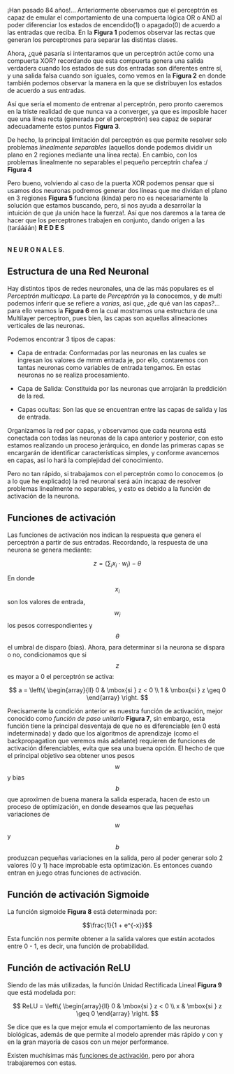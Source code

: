 ¡Han pasado 84 años!... Anteriormente observamos que el perceptrón es capaz de emular el comportamiento de una compuerta lógica OR o AND al poder diferenciar los estados de encendido(1) o apagado(0) de acuerdo a las entradas que reciba. En la __Figura 1__ podemos observar las rectas que generan los perceptrones para separar las distintas clases.



Ahora, ¿qué pasaría si intentaramos que un perceptrón actúe como una compuerta XOR? recordando que esta compuerta genera una salida verdadera cuando los estados de sus dos entradas son diferentes entre sí, y una salida falsa cuando son iguales, como vemos en la __Figura 2__ en donde también podemos observar la manera en la que se distribuyen los estados de acuerdo a sus entradas.



Así que sería el momento de entrenar al perceptrón, pero pronto caeremos en la triste realidad de que nunca va a converger, ya que es imposible hacer que una línea recta (generada por el perceptrón) sea capaz de separar adecuadamente estos puntos __Figura 3__.




De hecho, la principal limitación del perceptrón es que permite resolver solo problemas _linealmente separables_ (aquellos donde podemos dividir un plano en 2 regiones mediante una línea recta). En cambio, con los problemas linealmente no separables el pequeño perceptrín chafea :/ __Figura 4__




Pero bueno, volviendo al caso de la puerta XOR podemos pensar que si usamos dos neuronas podremos generar dos líneas que me dividan el plano en 3 regiones __Figura 5__ funciona (kinda) pero no es necesariamente la solución que estamos buscando, pero, si nos ayuda a desarrollar la intuición de que ¡la unión hace la fuerza!. Así que nos daremos a la tarea de hacer que los perceptrones trabajen en conjunto, dando origen a las (taráááán) __R E D E S__ $$\;$$ __N E U R O N A L E S__.




## Estructura de una Red Neuronal
Hay distintos tipos de redes neuronales, una de las más populares es el _Perceptrón multicapa_. La parte de _Perceptrón_ ya la conocemos, y de _multi_ podemos inferir que se refiere a _varias_, así que, ¿de qué van las capas?... para ello veamos la __Figura 6__ en la cual mostramos una estructura de una Multilayer perceptron, pues bien, las capas son aquellas alineaciones verticales de las neuronas.



Podemos encontrar 3 tipos de capas:
* Capa de entrada: Conformadas por las neuronas en las cuales se ingresan los valores de mmm entrada je, por ello, contaremos con tantas neuronas como variables de entrada tengamos. En estas neuronas no se realiza procesamiento.

* Capa de Salida: Constituida por las neuronas que arrojarán la preddición de la red.

* Capas ocultas: Son las que se encuentran entre las capas de salida y las de entrada.



Organizamos la red por capas, y observamos que cada neurona está conectada con todas las neuronas de la capa anterior y posterior, con esto estamos realizando un proceso jerárquico, en donde las primeras capas se encargarán de identificar características simples, y conforme avancemos en capas, así lo hará la complejidad del conocimiento.



Pero no tan rápido, si trabajamos con el perceptrón como lo conocemos (o a lo que he explicado) la red neuronal será aún incapaz de resolver problemas linealmente no separables, y esto es debido a la función de activación de la neurona.

## Funciones de activación

Las funciones de activación nos indican la respuesta que genera el perceptrón a partir de sus entradas. Recordando, la respuesta de una neurona se genera mediante:

$$z = (\sum_{i} x_i \cdot w_i) - \theta$$

En donde $$x_{i}$$ son los valores de entrada, $$w_{i}$$ los pesos correspondientes y $$\theta$$ el umbral de disparo (bias). Ahora, para determinar si la neurona se dispara o no, condicionamos que si $$z$$ es mayor a 0 el perceptrón se activa:

$$
a = \left\{
    \begin{array}{ll}
        0 & \mbox{si } z < 0 \\
        1 & \mbox{si } z \geq 0
    \end{array}
\right.
$$

Precisamente la condición anterior es nuestra función de activación, mejor conocido como _función de paso unitario_ __Figura 7__, sin embargo, esta función tiene la principal desventaja de que no es diferenciable (en 0 está indeterminada) y dado que los algoritmos de aprendizaje (como el backpropagation que veremos más adelante) requieren de funciones de activación diferenciables, evita que sea una buena opción. El hecho de que el principal objetivo sea obtener unos pesos $$w$$ y bias $$b$$ que aproximen de buena manera la salida esperada, hacen de esto un proceso de optimización, en donde deseamos que las pequeñas variaciones de $$w$$ y $$b$$ produzcan pequeñas variaciones en la salida, pero al poder generar solo 2 valores (0 y 1) hace improbable esta optimización. Es entonces cuando entran en juego otras funciones de activación. 

## Función de activación Sigmoide
La función sigmoide __Figura 8__ está determinada por:

$$\frac{1}{1 + e^{-x}}$$

Esta función nos permite obtener a la salida valores que están acotados entre 0 - 1, es decir, una función de probabilidad.




## Función de activación ReLU
Siendo de las más utilizadas, la función Unidad Rectificada Lineal __Figura 9__ que está modelada por:

$$
ReLU = \left\{
    \begin{array}{ll}
        0 & \mbox{si } z < 0 \\
        x & \mbox{si } z \geq 0
    \end{array}
\right.
$$

Se dice que es la que mejor emula el comportamiento de las neuronas biológicas, además de que permite al modelo aprender más rápido y con y en la gran mayoría de casos con un mejor performance.






Existen muchísimas más [funciones de activación](https://en.wikipedia.org/wiki/Activation_function), pero por ahora trabajaremos con estas.





















